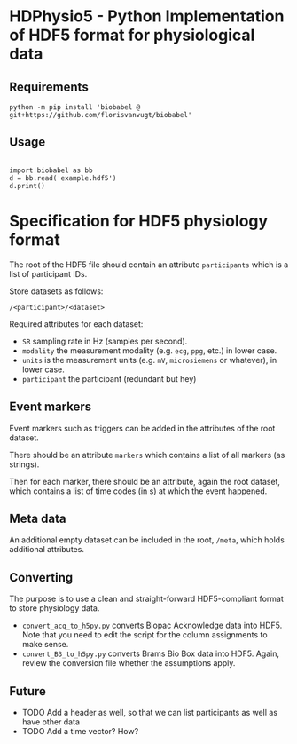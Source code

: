 

# HDPhysio5 - Python Implementation of HDF5 format for physiological data



## Requirements

`python -m pip install 'biobabel @ git+https://github.com/florisvanvugt/biobabel'`


## Usage

```{python}

import biobabel as bb
d = bb.read('example.hdf5')
d.print()

```




# Specification for HDF5 physiology format


The root of the HDF5 file should contain an attribute `participants` which is a list of participant IDs.

Store datasets as follows:

`/<participant>/<dataset>`

Required attributes for each dataset:
* `SR` sampling rate in Hz (samples per second).
* `modality` the measurement modality (e.g. `ecg`, `ppg`, etc.) in lower case.
* `units` is the measurement units (e.g. `mV`, `microsiemens` or whatever), in lower case.
* `participant` the participant (redundant but hey)




## Event markers

Event markers such as triggers can be added in the attributes of the root dataset.

There should be an attribute `markers` which contains a list of all markers (as strings).

Then for each marker, there should be an attribute, again the root dataset, which contains a list of time codes (in s) at which the event happened.



## Meta data

An additional empty dataset can be included in the root, `/meta`, which holds additional attributes.



## Converting

The purpose is to use a clean and straight-forward HDF5-compliant format
to store physiology data.

* `convert_acq_to_h5py.py` converts Biopac Acknowledge data into HDF5. Note that you need to edit the script for the column assignments to make sense.
* `convert_B3_to_h5py.py` converts Brams Bio Box data into HDF5. Again, review the conversion file whether the assumptions apply.





## Future

* TODO Add a header as well, so that we can list participants as well as have other data
* TODO Add a time vector? How?



